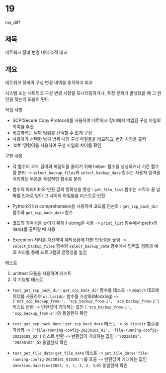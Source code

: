 # 19

nw_diff

## 제목
네트워크 장비 변경 내역 추적 비교

## 개요
네트워크 장비의 구성 변경 내역을 추적하고 비교

시스템 또는 네트워크 구성 변경 사항을 모니터링하거나, 특정 문제가 발생했을 때 그 원인을 찾는데 도움이 된다

작업 사항
* SCP(Secure Copy Protocol)를 사용하여 네트워크 장비에서 백업된 구성 파일의 목록을 추출
* 비교하려는 날짜 범위를 선택할 수 있게 구성
* 사용자가 선택한 날짜 범위 내의 구성 파일들을 비교하고, 변경 사항을 출력
* 'diff' 명령어를 사용하여 구성 파일의 차이를 확인

구현 내용

* 각 함수의 코드 길이와 복잡도를 줄이기 위해 helper 함수를 생성하거나 기존 함수를 분리
-> `select_backup_files`와 `select_backup_date` 함수는 사용자 입력을 처리하는 부분을 독립적인 함수로 분리

* 함수의 파라미터와 반환 값의 명확성을 향상 : `get_file_list` 함수는 시작과 끝 날짜를 인자로 받아 그 사이의 파일들을 리스트로 반환
* Python의 list comprehension을 사용하여 코드를 단순화 : `get_scp_back_dir` 함수와 `get_scp_back_date` 함수

* 코드의 가독성을 높이기 위해 f-string을 사용
-> `print_list` 함수에서 prefix와 items를 출력할 때 사용

* Exception 처리를 개선하여 예외상황에 대한 안정성을 높임
-> `select_backup_files` 함수와 `select_backup_date` 함수에서 입력값 검증과 예외 처리를 통해 프로그램의 안정성을 높임

테스트

1. unittest 모듈을 사용하여 테스트 
2. 각 기능별 테스트
* `test_get_scp_back_dir` : `get_scp_back_dir` 함수를 테스트
-> `@patch` 데코레이터를 사용하여 `os.listdir` 함수를 가상화(Mocking)
-> `['not_scp_backup_from-', 'scp_backup_from-1', 'scp_backup_from-2']` 리스트 반환
-> 반환값이 기대하는 값인 `['scp_backup_from-1', 'scp_backup_from-2']`와 동일한지 확인

* `test_get_scp_back_date` : `get_scp_back_date` 테스트
-> `os.listdir` 함수를 가상화
-> `['file-running-config-20230101_01', 'file-running-config-20230102_02']` 리스트 반환
-> 반환값이 기대하는 값인 `['20230101', '20230102']`와 동일한지 확인

* `test_get_file_date`: `get_file_date` 테스트
-> `get_file_date('file-running-config-20230101_010203')`를 호출
-> 반환값이 기대하는 값인 `datetime.datetime(2023, 1, 1, 1, 2, 3)`와 동일한지 확인
